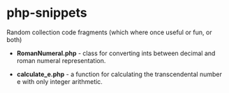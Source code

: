 php-snippets
============

Random collection code fragments (which where once useful or fun, or both)

+ **RomanNumeral.php** - class for converting ints between decimal and roman numeral representation.

+ **calculate_e.php** - a function for calculating the transcendental number e with only integer arithmetic.
